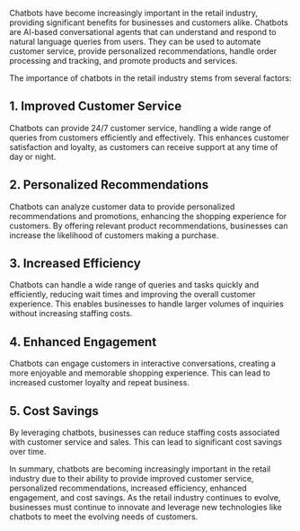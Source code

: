 
Chatbots have become increasingly important in the retail industry, providing significant benefits for businesses and customers alike. Chatbots are AI-based conversational agents that can understand and respond to natural language queries from users. They can be used to automate customer service, provide personalized recommendations, handle order processing and tracking, and promote products and services.

The importance of chatbots in the retail industry stems from several factors:

## 1. Improved Customer Service

Chatbots can provide 24/7 customer service, handling a wide range of queries from customers efficiently and effectively. This enhances customer satisfaction and loyalty, as customers can receive support at any time of day or night.

## 2. Personalized Recommendations

Chatbots can analyze customer data to provide personalized recommendations and promotions, enhancing the shopping experience for customers. By offering relevant product recommendations, businesses can increase the likelihood of customers making a purchase.

## 3. Increased Efficiency

Chatbots can handle a wide range of queries and tasks quickly and efficiently, reducing wait times and improving the overall customer experience. This enables businesses to handle larger volumes of inquiries without increasing staffing costs.

## 4. Enhanced Engagement

Chatbots can engage customers in interactive conversations, creating a more enjoyable and memorable shopping experience. This can lead to increased customer loyalty and repeat business.

## 5. Cost Savings

By leveraging chatbots, businesses can reduce staffing costs associated with customer service and sales. This can lead to significant cost savings over time.

In summary, chatbots are becoming increasingly important in the retail industry due to their ability to provide improved customer service, personalized recommendations, increased efficiency, enhanced engagement, and cost savings. As the retail industry continues to evolve, businesses must continue to innovate and leverage new technologies like chatbots to meet the evolving needs of customers.
